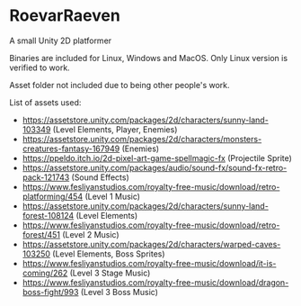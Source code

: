 # RoevarRaeven
A small Unity 2D platformer

Binaries are included for Linux, Windows and MacOS. Only Linux version is verified to work.

Asset folder not included due to being other people's work. 

List of assets used:
* https://assetstore.unity.com/packages/2d/characters/sunny-land-103349 (Level Elements, Player, Enemies)
* https://assetstore.unity.com/packages/2d/characters/monsters-creatures-fantasy-167949 (Enemies)
* https://ppeldo.itch.io/2d-pixel-art-game-spellmagic-fx (Projectile Sprite)
* https://assetstore.unity.com/packages/audio/sound-fx/sound-fx-retro-pack-121743 (Sound Effects)
* https://www.fesliyanstudios.com/royalty-free-music/download/retro-platforming/454 (Level 1 Music)
* https://assetstore.unity.com/packages/2d/characters/sunny-land-forest-108124 (Level Elements)
* https://www.fesliyanstudios.com/royalty-free-music/download/retro-forest/451 (Level 2 Music)
* https://assetstore.unity.com/packages/2d/characters/warped-caves-103250 (Level Elements, Boss Sprites)
* https://www.fesliyanstudios.com/royalty-free-music/download/it-is-coming/262 (Level 3 Stage Music)
* https://www.fesliyanstudios.com/royalty-free-music/download/dragon-boss-fight/993 (Level 3 Boss Music)

